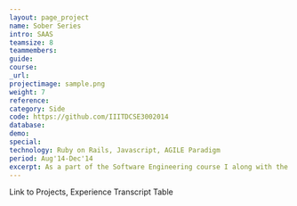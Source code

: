 ```yaml
---
layout: page_project
name: Sober Series
intro: SAAS
teamsize: 8
teammembers: 
guide: 
course: 
_url: 
projectimage: sample.png
weight: 7
reference: 
category: Side
code: https://github.com/IIITDCSE3002014
database:
demo:
special:
technology: Ruby on Rails, Javascript, AGILE Paradigm
period: Aug'14-Dec'14
excerpt: As a part of the Software Engineering course I along with the team made a SAAS web application using ruby on rails framework. The Web Application consisted of a system to allow a Travel Agent to effectively run his business by adding and using a set of applets that the service provides.
---
```

Link to Projects, Experience
Transcript Table